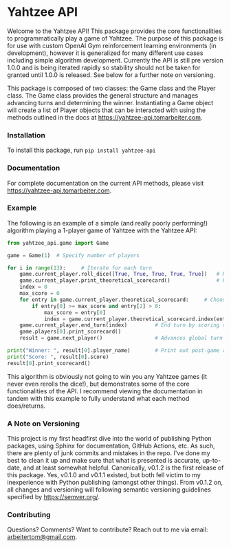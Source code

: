 # Yahtzee API
Welcome to the Yahtzee API! This package provides the core functionalities to programmatically play a game of Yahtzee. The purpose of this package is for use with custom OpenAI Gym reinforcement learning environments (in development), however it is generalized for many different use cases including simple algorithm development. Currently the API is still pre version 1.0.0 and is being iterated rapidly so stability should not be taken for granted until 1.0.0 is released. See below for a further note on versioning.

This package is composed of two classes: the Game class and the Player class. The Game class provides the general structure and manages advancing turns and determining the winner. 
Instantiating a Game object will create a list of Player objects that can be interacted with using the methods outlined in the docs at https://yahtzee-api.tomarbeiter.com.

### Installation
To install this package, run `pip install yahtzee-api`

### Documentation
For complete documentation on the current API methods, please visit https://yahtzee-api.tomarbeiter.com.

### Example
The following is an example of a simple (and really poorly performing!) algorithm playing a 1-player game of Yahtzee with the Yahtzee API:

```python
from yahtzee_api.game import Game

game = Game(1)  # Specify number of players

for i in range(13):     # Iterate for each turn
    game.current_player.roll_dice([True, True, True, True, True])   # Roll all 5 dice
    game.current_player.print_theoretical_scorecard()               # Print out all possible scores based on roll
    index = 0
    max_score = 0
    for entry in game.current_player.theoretical_scorecard:     # Choose the highest possible score from that roll
        if entry[0] >= max_score and entry[2] > 0:
            max_score = entry[0]
            index = game.current_player.theoretical_scorecard.index(entry)
    game.current_player.end_turn(index)         # End turn by scoring the max value
    game.players[0].print_scorecard()
    result = game.next_player()                 # Advances global turn because there is only 1 player

print("Winner: ", result[0].player_name)        # Print out post-game results
print("Score: ", result[0].score)
result[0].print_scorecard()
```
This algorithm is obviously not going to win you any Yahtzee games (it never even rerolls the dice!), but demonstrates some of the core functionalities of the API. I recommend viewing the documentation in tandem with this example to fully understand what each method does/returns. 

### A Note on Versioning
This project is my first headfirst dive into the world of publishing Python packages, using Sphinx for documentation, GitHub Actions, etc. As such, there are plenty of junk commits and mistakes in the repo. I've done my best to clean it up and make sure that what is presented is accurate, up-to-date, and at least somewhat helpful. 
Canonically, v0.1.2 is the first release of this package. Yes, v0.1.0 and v0.1.1 existed, but both fell victim to my inexperience with Python publishing (amongst other things). From v0.1.2 on, all changes and versioning will following semantic versioning guidelines specified by https://semver.org/.

### Contributing
Questions? Comments? Want to contribute? Reach out to me via email: arbeitertom@gmail.com.

